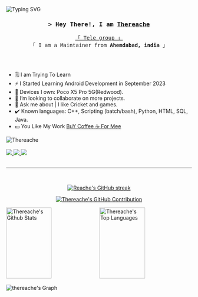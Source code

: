 <img src="https://readme-typing-svg.herokuapp.com?font=Fira+Code&weight=500&size=30&pause=1000&color=F70000&width=600&height=60&lines=Hey+There!%2C+%F0%9F%91%8B;Nice+to+meet+you....%F0%9F%98%87;I+am+Reache%2C%F0%9F%97%BF;From+Karnavati%2C+Bharat+%F0%9F%87%AE%F0%9F%87%B3" alt="Typing SVG" />
</a>
</h1>

<!--
<h2 align="center">
  Welcome to thereache!
  <img src="https://media.giphy.com/media/hvRJCLFzcasrR4ia7z/giphy.gif" width="28">
</h2>
-->

<!--
<p align="center">
  <a href="https://github.com/thereache"><img src="https://readme-typing-svg.herokuapp.com/?lines=Self%20Taught%20Programmer;Front%20End%20Developer;1.5%2B%20years%20of%20coding%20experience;Always%20learning%20new%20things&center=true&width=380&height=45"></a>
</p>

 -->

<!-- Intro  -->
<h3 align="center">
        <samp>&gt; Hey There!, I am
                <b><a target="_blank" href="https://t.me/Thereache">Thereache</a></b>
        </samp>
</h3>


<p align="center"> 
  <samp>
    <a href="https://t.me/thereachebuildchat">「 Tele group 」</a>
    <br>
    「 I am a Maintainer from <b>Ahemdabad, india</b> 」
    <br>
    <br>
  </samp>
</p>

<br />

- 🗒️ I am Trying To Learn
- ⚡️ I Started Learning Android Development in September 2023 
- 📱 Devices I own: Poco X5 Pro 5G(Redwood).
- 👯 I’m looking to collaborate on more projects.
- 💬 Ask me about | I like Cricket and games.
- ✔️ Known languages: C++, Scripting (batch/bash), Python, HTML, SQL, Java.
- 💵 You Like My Work [BuY Coffee ☕ For Mee](https://www.paypal.com/paypalme/thereache)

<img src="https://komarev.com/ghpvc/?username=Thereache&style=flat-square" alt="Thereache" /><br>
<br>
<a href="mailto: thereache2003@gmail.com" target="_blank">
<img src="https://img.shields.io/badge/Gmail-D14836?style=for-the-badge&logo=gmail&logoColor=white" />
</a>
<a href="https://t.me/thereache" target="_blank">
<img src="https://img.shields.io/badge/Telegram-2CA5E0.svg?style=for-the-badge&logo=telegram&logoColor=white" />
</a>
<a href="https://www.paypal.com/paypalme/thereache" target="_blank">
<img src="https://img.shields.io/badge/PayPal-00457C?style=for-the-badge&logo=paypal&logoColor=white" />
</a>
<br/>
<br/>
<hr/>
<br/>

<p align="center">
  <a href="https://github.com/Thereache">
    <img src="https://github-readme-streak-stats.herokuapp.com/?user=Thereache&theme=radical&border=7F3FBF&background=0D1117" alt="Reache's GitHub streak"/>
  </a>
</p>

<p align="center">
  <a href="https://github.com/Thereache">
    <img src="https://github-profile-summary-cards.vercel.app/api/cards/profile-details?username=Thereache&theme=radical" alt="Thereache's GitHub Contribution"/>
  </a>
</p>

<a> 
    <a href="https://github.com/Thereache"><img alt="Thereache's Github Stats" src="https://denvercoder1-github-readme-stats.vercel.app/api?username=Thereache&show_icons=true&count_private=true&theme=react&border_color=7F3FBF&bg_color=0D1117&title_color=F85D7F&icon_color=F8D866" height="192px" width="49.5%"/></a>
  <a href="https://github.com/Thereache"><img alt="Thereache's Top Languages" src="https://denvercoder1-github-readme-stats.vercel.app/api/top-langs/?username=Thereache&langs_count=8&layout=compact&theme=react&border_color=7F3FBF&bg_color=0D1117&title_color=F85D7F&icon_color=F8D866" height="192px" width="49.5%"/></a>
  <br/>
</a>


![thereache's Graph](https://github-readme-activity-graph.vercel.app/graph?username=Thereache&custom_title=Thereache's%20GitHub%20Activity%20Graph&bg_color=0D1117&color=7F3FBF&line=7F3FBF&point=7F3FBF&area_color=FFFFFF&title_color=FFFFFF&area=true)
